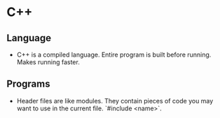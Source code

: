 # C++

## Language

* C++ is a compiled language. Entire program is built before running. Makes running faster.

## Programs

* Header files are like modules. They contain pieces of code you may want to use in the current file. \`\#include &lt;name&gt;\`.



